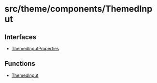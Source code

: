 # src/theme/components/ThemedInput

## Interfaces

- [ThemedInputProperties](interfaces/ThemedInputProperties.md)

## Functions

- [ThemedInput](functions/ThemedInput.md)

